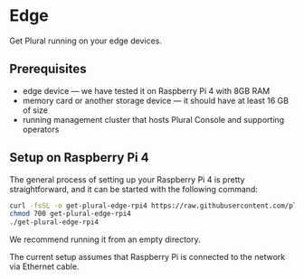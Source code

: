 # Edge

Get Plural running on your edge devices.

## Prerequisites

- edge device — we have tested it on Raspberry Pi 4 with 8GB RAM
- memory card or another storage device — it should have at least 16 GB of size
- running management cluster that hosts Plural Console and supporting operators

## Setup on Raspberry Pi 4

The general process of setting up your Raspberry Pi 4 is pretty straightforward,
and it can be started with the following command:

```bash
curl -fsSL -o get-plural-edge-rpi4 https://raw.githubusercontent.com/pluralsh/edge/main/hack/get-plural-edge-rpi4
chmod 700 get-plural-edge-rpi4
./get-plural-edge-rpi4
```

We recommend running it from an empty directory.

The current setup assumes that Raspberry Pi is connected to the network via Ethernet cable.
